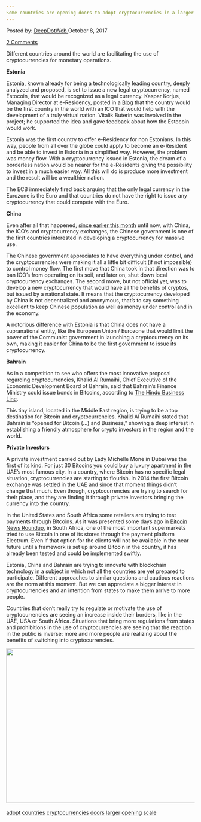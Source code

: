 ```yaml
---
Some countries are opening doors to adopt cryptocurrencies in a larger scale"
---
```

<article class="post-listing post-22970 post type-post status-publish format-standard has-post-thumbnail hentry 
tag-adopt tag-countries tag-cryptocurrencies tag-doors tag-larger tag-opening tag-scale">
<div class="post-inner">
<span>Posted by: <a href="https://www.deepdotweb.com/author/admin/" title="">DeepDotWeb </a></span>
<span>October 8, 2017</span>

<span><a href="https://www.deepdotweb.com/2017/10/08/countries-opening-doors-adopt-cryptocurrencies-larger-scale/#comments">2 Comments</a></span>


<p>Different countries around the world are facilitating the use of cryptocurrencies for monetary operations.</p>
<p><strong>Estonia</strong></p>
<p>Estonia, known already for being a technologically leading country, deeply analyzed and proposed, is set to issue a new legal cryptocurrency, named Estocoin, that would be recognized as a legal currency. Kaspar Korjus, Managing Director at e-Residency, posted in a <a href="https://medium.com/e-residency-blog/estonia-could-offer-estcoins-to-e-residents-a3a5a5d3c894">Blog</a> that the country would be the first country in the world with an ICO that would help with the development of a truly virtual nation. Vitalik Buterin was involved in the project; he supported the idea and gave feedback about how the Estocoin would work.</p>
<p>Estonia was the first country to offer e-Residency for non Estonians. In this way, people from all over the globe could apply to become an e-Resident and be able to invest in Estonia in a simplified way. However, the problem was money flow. With a cryptocurrency issued in Estonia, the dream of a borderless nation would be nearer for the e-Residents giving the possibility to invest in a much easier way. All this will do is produce more investment and the result will be a wealthier nation.</p>
<p>The ECB immediately fired back arguing that the only legal currency in the Eurozone is the Euro and that countries do not have the right to issue any cryptocurrency that could compete with the Euro.</p>
<p><strong>China</strong></p>
<p>Even after all that happened, <a href="https://www.deepdotweb.com/2017/09/03/bitcoin-news-roundup-september-3-2017/">since earlier this month</a> until now, with China, the ICO’s and cryptocurrency exchanges, the Chinese government is one of the first countries interested in developing a cryptocurrency for massive use.</p>
<p>The Chinese government appreciates to have everything under control, and the cryptocurrencies were making it all a little bit difficult (if not impossible) to control money flow. The first move that China took in that direction was to ban ICO’s from operating on its soil, and later on, shut down local cryptocurrency exchanges. The second move, but not official yet, was to develop a new cryptocurrency that would have all the benefits of cryptos, but issued by a national state. It means that the cryptocurrency developed by China is not decentralized and anonymous, that’s to say something excellent to keep Chinese population as well as money under control and in the economy.</p>
<p>A notorious difference with Estonia is that China does not have a supranational entity, like the European Union / Eurozone that would limit the power of the Communist government in launching a cryptocurrency on its own, making it easier for China to be the first government to issue its cryptocurrency.</p>
<p><strong>Bahrain</strong></p>
<p>As in a competition to see who offers the most innovative proposal regarding cryptocurrencies, Khalid Al Rumaihi, Chief Executive of the Economic Development Board of Bahrain, said that Bahrain’s Finance Ministry could issue bonds in Bitcoins, according to <a href="http://www.thehindubusinessline.com/news/world/bahrain-open-to-bitcoins-says-edb-chief-executive-khalid/article9875468.ece">The Hindu Business Line</a>.</p>
<p>This tiny island, located in the Middle East region, is trying to be a top destination for Bitcoin and cryptocurrencies. Khalid Al Rumaihi stated that Bahrain is “opened for Bitcoin (…) and Business,” showing a deep interest in establishing a friendly atmosphere for crypto investors in the region and the world.</p>
<p><strong>Private Investors</strong></p>
<p>A private investment carried out by Lady Michelle Mone in Dubai was the first of its kind. For just 30 Bitcoins you could buy a luxury apartment in the UAE’s most famous city. In a country, where Bitcoin has no specific legal situation, cryptocurrencies are starting to flourish. In 2014 the first Bitcoin exchange was settled in the UAE and since that moment things didn’t change that much. Even though, cryptocurrencies are trying to search for their place, and they are finding it through private investors bringing the currency into the country.</p>
<p>In the United States and South Africa some retailers are trying to test payments through Bitcoins. As it was presented some days ago in <a href="https://www.deepdotweb.com/2017/09/24/bitcoin-news-roundup-24-9-17/">Bitcoin News Roundup</a>, in South Africa, one of the most important supermarkets tried to use Bitcoin in one of its stores through the payment platform Electrum. Even if that option for the clients will not be available in the near future until a framework is set up around Bitcoin in the country, it has already been tested and could be implemented swiftly.</p>
<p>Estonia, China and Bahrain are trying to innovate with blockchain technology in a subject in which not all the countries are yet prepared to participate. Different approaches to similar questions and cautious reactions are the norm at this moment. But we can appreciate a bigger interest in cryptocurrencies and an intention from states to make them arrive to more people.</p>
<p>Countries that don’t really try to regulate or motivate the use of cryptocurrencies are seeing an increase inside their borders, like in the UAE, USA or South Africa. Situations that bring more regulations from states and prohibitions in the use of cryptocurrencies are seeing that the reaction in the public is inverse: more and more people are realizing about the benefits of switching into cryptocurrencies.</p>
<p><img class="wp-image-22972 aligncenter" src="/imgs/2017/10/word-image-16.jpeg" width="588" height="413" srcset="/imgs/2017/10/word-image-16.jpeg 949w, /imgs/2017/10/word-image-16-300x211.jpeg 300w" sizes="(max-width: 588px) 100vw, 588px" /></p>
</div>
<a href="https://www.deepdotweb.com/tag/adopt/" rel="tag">adopt</a> <a href="https://www.deepdotweb.com/tag/countries/" rel="tag">countries</a> <a href="https://www.deepdotweb.com/tag/cryptocurrencies/" rel="tag">cryptocurrencies</a> <a href="https://www.deepdotweb.com/tag/doors/" rel="tag">doors</a> <a href="https://www.deepdotweb.com/tag/larger/" rel="tag">larger</a> <a href="https://www.deepdotweb.com/tag/opening/" rel="tag">opening</a> <a href="https://www.deepdotweb.com/tag/scale/" rel="tag">scale</a></span> <span style="display:none" class="updated">2017-10-08